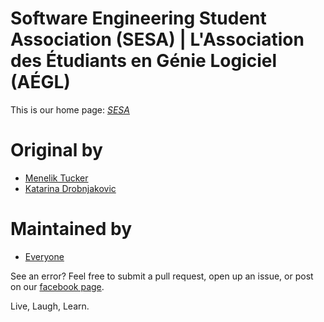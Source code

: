 # Software Engineering Student Association (SESA) | L'Association des Étudiants en Génie Logiciel (AÉGL)

This is our home page:
[*SESA*](http://uottawa-sesa.herokuapp.com/)

# Original by 

* [Menelik Tucker](http://meneliktucker.me/)
* [Katarina Drobnjakovic](http://katarina.rocks/)

# Maintained by 

* [Everyone](https://github.com/sesa-uottawa/uottawasesa/graphs/contributors)

See an error? Feel free to submit a pull request, open up an issue, or post on our [facebook page](https://www.facebook.com/groups/uOttawaSESA/).

Live,
Laugh, 
Learn.
